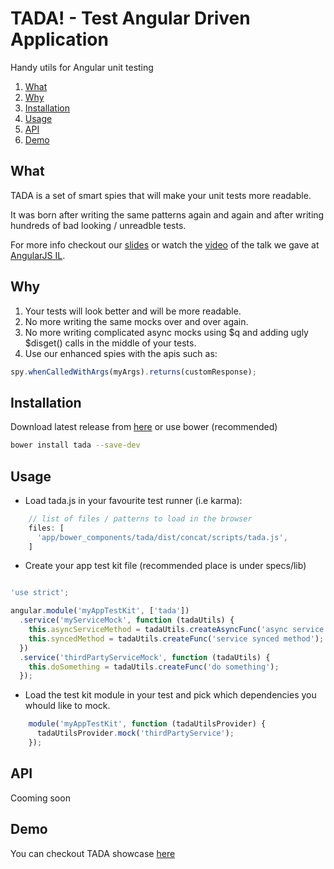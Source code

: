 TADA! - Test Angular Driven Application 
====

Handy utils for Angular unit testing

1. [What](#what)
2. [Why](#why)
3. [Installation](#installation)
4. [Usage](#usage)
5. [API](#api)
6. [Demo](#demo)


## What

TADA is a set of smart spies that will make your unit tests more readable.

It was born after writing the same patterns again and again and after writing hundreds of bad looking / unreadble tests.

For more info checkout our [slides](https://slides.com/nadav/how-not-to-test-your-angular-application#/) or watch the [video](https://www.youtube.com/watch?v=E0vx8dByhWM) of the talk we gave at [AngularJS IL](http://www.meetup.com/AngularJS-IL/events/220091391/).

## Why

1. Your tests will look better and will be more readable.
2. No more writing the same mocks over and over again.
3. No more writing complicated async mocks using $q and adding ugly $disget() calls in the middle of your tests.
4. Use our enhanced spies with the apis such as:
```js
spy.whenCalledWithArgs(myArgs).returns(customResponse);
```

## Installation

Download latest release from [here](https://github.com/ofirdagan/tada/releases) or use bower (recommended)

```sh
bower install tada --save-dev
```

## Usage

- Load tada.js in your favourite test runner (i.e karma): 

```js
    // list of files / patterns to load in the browser
    files: [
      'app/bower_components/tada/dist/concat/scripts/tada.js',
    ]
```

- Create your app test kit file (recommended place is under specs/lib)

```js

'use strict';

angular.module('myAppTestKit', ['tada'])
  .service('myServiceMock', function (tadaUtils) {
    this.asyncServiceMethod = tadaUtils.createAsyncFunc('async service method');
    this.syncedMethod = tadaUtils.createFunc('service synced method');
  })
  .service('thirdPartyServiceMock', function (tadaUtils) {
    this.doSomething = tadaUtils.createFunc('do something');
  });

```

- Load the test kit module in your test and pick which dependencies you whould like to mock.

```js
    module('myAppTestKit', function (tadaUtilsProvider) {
      tadaUtilsProvider.mock('thirdPartyService');
    });
```

## API
Cooming soon


## Demo

You can checkout TADA showcase [here](https://github.com/nadav-dav/tada-example)
